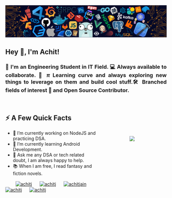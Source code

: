 <img src="./assets/header_.png">
<h2>Hey 👋, I'm Achit!</h2>

<h3 align="Justify"> 🤘 I'm an Engineering Student in IT Field. 💻 Always available to <strong>collaborate</strong>. 🤝 <i>π</i> Learning curve and always <b>exploring</b> new things to leverage on them and build cool stuff.🛠️ Branched fields of interest 🌴 and <b>Open Source</b> Contributor.</h3>

<br>


<img align="right" height="200" src="https://media1.giphy.com/media/13HgwGsXF0aiGY/giphy.gif" style="padding:100px;"/>
<h2>⚡️ A Few Quick Facts</h2>
<ul>
<li>🔭 I’m currently working on NodeJS and  practicing DSA.
<li>🌱 I’m currently learning Android Development.
<li>💬 Ask me any DSA or tech related doubt, I am always happy to help.
<li>📚 When I am free, I read fantasy and fiction novels.
</ul>


<p align="left">
&nbsp;&nbsp;&nbsp;&nbsp;&nbsp;&nbsp;&nbsp;&nbsp;<a href="https://codepen.io/achitj" target="_blank"><img align="center" src="https://raw.githubusercontent.com/rahuldkjain/github-profile-readme-generator/master/src/images/icons/Social/codepen.svg" alt="achitj" height="30" width="40" /></a>
&nbsp;&nbsp;&nbsp;&nbsp; <a href="https://linkedin.com/in/achitj" target="_blank"><img align="center" src="https://raw.githubusercontent.com/rahuldkjain/github-profile-readme-generator/master/src/images/icons/Social/linked-in-alt.svg" alt="achitj" height="30" width="40" /></a>
&nbsp;&nbsp;&nbsp;&nbsp; <a href="https://instagram.com/achitjain" target="_blank"><img align="center" src="https://raw.githubusercontent.com/rahuldkjain/github-profile-readme-generator/master/src/images/icons/Social/instagram.svg" alt="achitjain" height="30" width="40" /></a>
&nbsp;&nbsp;&nbsp;&nbsp; <a href="https://www.codechef.com/users/achitj" target="_blank"><img align="center" src="https://cdn.jsdelivr.net/npm/simple-icons@3.1.0/icons/codechef.svg" alt="achitj" height="30" width="40" /></a>
&nbsp;&nbsp;&nbsp;&nbsp; <a href="https://www.leetcode.com/achitj" target="_blank"><img align="center" src="https://raw.githubusercontent.com/rahuldkjain/github-profile-readme-generator/master/src/images/icons/Social/leet-code.svg" alt="achitj" height="30" width="40" /></a>
</p>

